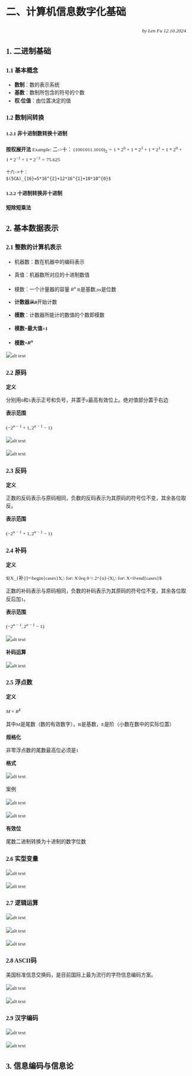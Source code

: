<style>
    body {
        font-size: 13.5px;
        font-family: "Microsoft YaHei", "微软雅黑";
        line-height: 1.6;
    }
</style>


# 二、计算机信息数字化基础

<div style="text-align: right; font-style: italic;">by Len Fu 12.10.2024</div>

## 1. 二进制基础
### 1.1 基本概念
- **数制**：数的表示系统
- **基数**：数制所包含的符号的个数
- **权**/**位值**：由位置决定的值
### 1.2 数制间转换
#### 1.2.1 非十进制数转换十进制
**按权展开法**
Example:
    二->十：
    $(1001011.1010)_{2}=1*2^{6}+1*2^{3}+1*2^{1}+1*2^{0}+1*2^{-1}+1*2^{-3}=75.625$
    
    十六->十：
    $(5CA)_{16}=5*16^{2}+12*16^{1}+10*10^{0}$
    
#### 1.2.2 十进制转换非十进制
**短除短乘法**

## 2. 基本数据表示

### 2.1 整数的计算机表示

- 机器数：数在机器中的编码表示

- 真值：机器数所对应的十进制数值

- 模数：一个计量器的容量 $R^{n}$ R是基数,ns是位数

- **计数器从0**开始计数

- **模数**：计数器所能计的数值的个数即模数

- **模数=最大值+1**

- **模数=$R^{n}$**

![alt text](image-5.png)

### 2.2 原码

**定义**

分别用0和1表示正号和负号，并置于z最高有效位上。绝对值部分置于右边

**表示范围**

$(-2^{n-1}+1,2^{n-1}-1)$

![alt text](image-6.png)

![alt text](image-7.png)

### 2.3 反码

**定义**

正数的反码表示与原码相同，负数的反码表示为其原码的符号位不变，其余各位取反。

**表示范围**

$(-2^{n-1}+1,2^{n-1}-1)$

### 2.4 补码

**定义**

$[X_{补}]=\begin{cases}X,\ for\ X\leq 0 \\ 2^{n}-|X|,\ for\ X<0\end{cases}$

正数的补码表示与原码相同，负数的补码表示为其原码的符号位不变，其余各位取反后加1。

**表示范围**

$(-2^{n-1},2^{n-1}-1)$

![alt text](image-8.png)

**补码运算**

![alt text](image-9.png)

### 2.5 浮点数

**定义**

$M\times R^{E}$

其中M是尾数（数的有效数字），R是基数，E是阶（小数在数中的实际位置）

**规格化**

非零浮点数的尾数最高位必须是1

**格式**

![alt text](image-10.png)

案例

![alt text](image-11.png)

![alt text](image-12.png)

**有效位**

尾数二进制转换为十进制的数字位数

### 2.6 实型变量

![alt text](image-13.png)

![alt text](image-14.png)

### 2.7 逻辑运算

![alt text](image-15.png)

![alt text](image-16.png)

![alt text](image-17.png)

### 2.8 ASCII码

美国标准信息交换码，是目前国际上最为流行的字符信息编码方案。

![alt text](image-19.png)

![alt text](image-18.png)

### 2.9 汉字编码

![alt text](image-20.png)

![alt text](image-21.png)

## 3. 信息编码与信息论